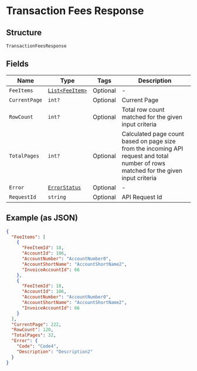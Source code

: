 
# Transaction Fees Response

## Structure

`TransactionFeesResponse`

## Fields

| Name | Type | Tags | Description |
|  --- | --- | --- | --- |
| `FeeItems` | [`List<FeeItem>`](../../doc/models/fee-item.md) | Optional | - |
| `CurrentPage` | `int?` | Optional | Current Page |
| `RowCount` | `int?` | Optional | Total row count matched for the given input criteria |
| `TotalPages` | `int?` | Optional | Calculated page count based on page size from the incoming API request and total number of rows matched for the given input criteria |
| `Error` | [`ErrorStatus`](../../doc/models/error-status.md) | Optional | - |
| `RequestId` | `string` | Optional | API Request Id |

## Example (as JSON)

```json
{
  "FeeItems": [
    {
      "FeeItemId": 18,
      "AccountId": 106,
      "AccountNumber": "AccountNumber0",
      "AccountShortName": "AccountShortName2",
      "InvoiceAccountId": 66
    },
    {
      "FeeItemId": 18,
      "AccountId": 106,
      "AccountNumber": "AccountNumber0",
      "AccountShortName": "AccountShortName2",
      "InvoiceAccountId": 66
    }
  ],
  "CurrentPage": 222,
  "RowCount": 120,
  "TotalPages": 32,
  "Error": {
    "Code": "Code4",
    "Description": "Description2"
  }
}
```

